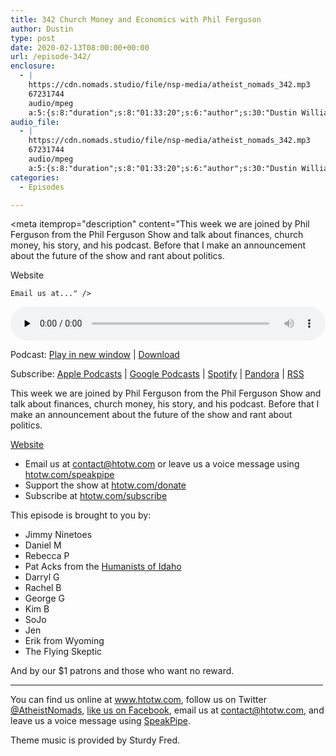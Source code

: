```yaml
---
title: 342 Church Money and Economics with Phil Ferguson
author: Dustin
type: post
date: 2020-02-13T08:00:00+00:00
url: /episode-342/
enclosure:
  - |
    https://cdn.nomads.studio/file/nsp-media/atheist_nomads_342.mp3
    67231744
    audio/mpeg
    a:5:{s:8:"duration";s:8:"01:33:20";s:6:"author";s:30:"Dustin Williams, Phil Ferguson";s:8:"explicit";s:1:"1";s:13:"episode_title";s:45:"Church Money and Economics with Phil Ferguson";s:10:"episode_no";s:3:"342";}
audio_file:
  - |
    https://cdn.nomads.studio/file/nsp-media/atheist_nomads_342.mp3
    67231744
    audio/mpeg
    a:5:{s:8:"duration";s:8:"01:33:20";s:6:"author";s:30:"Dustin Williams, Phil Ferguson";s:8:"explicit";s:1:"1";s:13:"episode_title";s:45:"Church Money and Economics with Phil Ferguson";s:10:"episode_no";s:3:"342";}
categories:
  - Episodes

---
```

<div itemscope itemtype="http://schema.org/AudioObject">
  <meta itemprop="name" content="342 Church Money and Economics with Phil Ferguson" />
  
  <meta itemprop="uploadDate" content="2020-02-13T01:00:00-07:00" />
  
  <meta itemprop="encodingFormat" content="audio/mpeg" />
  
  <meta itemprop="duration" content="PT1H33M20S" />
  
  <meta itemprop="description" content="This week we are joined by Phil Ferguson from the Phil Ferguson Show and talk about finances, church money, his story, and his podcast. Before that I make an announcement about the future of the show and rant about politics.

Website



 	Email us at..." />
  
  <meta itemprop="contentUrl" content="https://dts.podtrac.com/redirect.mp3/cdn.nomads.studio/file/nsp-media/atheist_nomads_342.mp3" />
  
  <meta itemprop="contentSize" content="64.1" />
  </p> 
  
  <div class="powerpress_player" id="powerpress_player_8605">
    <audio class="wp-audio-shortcode" id="audio-4225-349" preload="none" style="width: 100%;" controls="controls"><source type="audio/mpeg" src="https://dts.podtrac.com/redirect.mp3/cdn.nomads.studio/file/nsp-media/atheist_nomads_342.mp3?_=349" /><a href="https://dts.podtrac.com/redirect.mp3/cdn.nomads.studio/file/nsp-media/atheist_nomads_342.mp3">https://dts.podtrac.com/redirect.mp3/cdn.nomads.studio/file/nsp-media/atheist_nomads_342.mp3</a></audio>
  </div>
</div>

<p class="powerpress_links powerpress_links_mp3">
  Podcast: <a href="https://dts.podtrac.com/redirect.mp3/cdn.nomads.studio/file/nsp-media/atheist_nomads_342.mp3" class="powerpress_link_pinw" target="_blank" title="Play in new window" onclick="return powerpress_pinw('https://htotw.com/?powerpress_pinw=4225-podcast');" rel="nofollow">Play in new window</a> | <a href="https://dts.podtrac.com/redirect.mp3/cdn.nomads.studio/file/nsp-media/atheist_nomads_342.mp3" class="powerpress_link_d" title="Download" rel="nofollow" download="atheist_nomads_342.mp3">Download</a>
</p>

<p class="powerpress_links powerpress_subscribe_links">
  Subscribe: <a href="https://podcasts.apple.com/us/podcast/humanists-take-on-the-world/id530050098?mt=2&ls=1" class="powerpress_link_subscribe powerpress_link_subscribe_itunes" target="_blank" title="Subscribe on Apple Podcasts" rel="nofollow">Apple Podcasts</a> | <a href="https://www.google.com/podcasts?feed=aHR0cDovL2F0aGVpc3Rub21hZHMubGlic3luLmNvbS9yc3M%3D" class="powerpress_link_subscribe powerpress_link_subscribe_googleplay" target="_blank" title="Subscribe on Google Podcasts" rel="nofollow">Google Podcasts</a> | <a href="https://open.spotify.com/show/3LzK2xZGike6Tc1GEMtMbr?si=LieN9SNuTpq96smuaUsH8A" class="powerpress_link_subscribe powerpress_link_subscribe_spotify" target="_blank" title="Subscribe on Spotify" rel="nofollow">Spotify</a> | <a href="https://www.pandora.com/podcast/atheist-nomads/PC:10122?corr=62071012&part=ug" class="powerpress_link_subscribe powerpress_link_subscribe_pandora" target="_blank" title="Subscribe on Pandora" rel="nofollow">Pandora</a> | <a href="https://htotw.com/feed/podcast/" class="powerpress_link_subscribe powerpress_link_subscribe_rss" target="_blank" title="Subscribe via RSS" rel="nofollow">RSS</a>
</p>

This week we are joined by Phil Ferguson from the Phil Ferguson Show and talk about finances, church money, his story, and his podcast. Before that I make an announcement about the future of the show and rant about politics.

[Website][1]

<!--more-->

  * Email us at <a href="mailto:contact@htotw.com” target=" rel="noopener noreferrer">contact@htotw.com</a> or leave us a voice message using <a href="https://htotw.com/speakpipe" target="_blank" rel="noopener noreferrer">htotw.com/speakpipe</a>
  * Support the show at <a href="https://htotw.com/donate" target="_blank" rel="noopener noreferrer">htotw.com/donate</a>
  * Subscribe at <a href="https://htotw.com/subscribe" target="_blank" rel="noopener noreferrer">htotw.com/subscribe</a>

This episode is brought to you by:

  * Jimmy Ninetoes
  * Daniel M
  * Rebecca P
  * Pat Acks from the <a href="https://www.humanistsofidaho.org" target="_blank" rel="noopener noreferrer">Humanists of Idaho</a>
  * Darryl G
  * Rachel B
  * George G
  * Kim B
  * SoJo
  * Jen
  * Erik from Wyoming
  * The Flying Skeptic

And by our $1 patrons and those who want no reward.

<hr width="500" />

You can find us online at <a href="https://www.htotw.com/" target="_blank" rel="noopener noreferrer">www.htotw.com</a>, follow us on Twitter <a href="https://twitter.com/AtheistNomads" target="_blank" rel="noopener noreferrer">@AtheistNomads</a>, <a href="https://htotw.com/facebook" target="_blank" rel="noopener noreferrer">like us on Facebook</a>, email us at <contact@htotw.com>, and leave us a voice message using <a href="https://htotw.com/speakpipe" target="_blank" rel="noopener noreferrer">SpeakPipe</a>.

Theme music is provided by Sturdy Fred.

 [1]: https://polarisfinancialplanning.com/the-phil-ferguson-show
